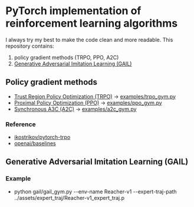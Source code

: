 # PyTorch implementation of reinforcement learning algorithms
I always try my best to make the code clean and more readable.
This repository contains:
1. policy gradient methods (TRPO, PPO, A2C)
2. [Generative Adversarial Imitation Learning (GAIL)](https://arxiv.org/pdf/1606.03476.pdf)

## Policy gradient methods
* [Trust Region Policy Optimization (TRPO)](https://arxiv.org/pdf/1502.05477.pdf) -> [examples/trpo_gym.py](https://github.com/Khrylx/PyTorch-RL/blob/master/examples/trpo_gym.py)
* [Proximal Policy Optimization (PPO)](https://arxiv.org/pdf/1707.06347.pdf) -> [examples/ppo_gym.py](https://github.com/Khrylx/PyTorch-RL/blob/master/examples/ppo_gym.py)
* [Synchronous A3C (A2C)](https://arxiv.org/pdf/1602.01783.pdf) -> [examples/a2c_gym.py](https://github.com/Khrylx/PyTorch-RL/blob/master/examples/a2c_gym.py)

### Reference
* [ikostrikov/pytorch-trpo](https://github.com/ikostrikov/pytorch-trpo)
* [openai/baselines](https://github.com/openai/baselines)


## Generative Adversarial Imitation Learning (GAIL)
### Example
* python gail/gail_gym.py --env-name Reacher-v1 --expert-traj-path ../assets/expert_traj/Reacher-v1_expert_traj.p
